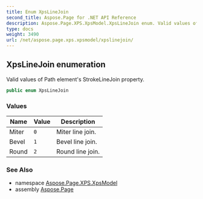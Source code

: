 ```yaml
---
title: Enum XpsLineJoin
second_title: Aspose.Page for .NET API Reference
description: Aspose.Page.XPS.XpsModel.XpsLineJoin enum. Valid values of Path elements StrokeLineJoin property
type: docs
weight: 3490
url: /net/aspose.page.xps.xpsmodel/xpslinejoin/
---
```

## XpsLineJoin enumeration

Valid values of Path element's StrokeLineJoin property.

```csharp
public enum XpsLineJoin
```

### Values

| Name | Value | Description |
| --- | --- | --- |
| Miter | `0` | Miter line join. |
| Bevel | `1` | Bevel line join. |
| Round | `2` | Round line join. |

### See Also

* namespace [Aspose.Page.XPS.XpsModel](../../aspose.page.xps.xpsmodel/)
* assembly [Aspose.Page](../../)


